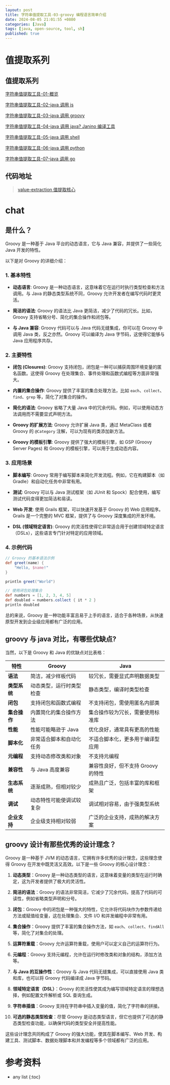 ```yaml
---
layout: post
title: 字符串值提取工具-03-groovy 编程语言简单介绍
date: 2024-08-05 21:01:55 +0800
categories: [Java]
tags: [java, open-source, tool, sh]
published: true
---
```


# 值提取系列

## 值提取系列

[字符串值提取工具-01-概览](https://houbb.github.io/2024/08/05/value-extraction-01-overview)

[字符串值提取工具-02-java 调用 js](https://houbb.github.io/2024/08/05/value-extraction-02-java-call-js)

[字符串值提取工具-03-java 调用 groovy](https://houbb.github.io/2024/08/05/value-extraction-03-java-call-groovy)

[字符串值提取工具-04-java 调用 java? Janino 编译工具](https://houbb.github.io/2024/08/05/value-extraction-04-java-call-java)

[字符串值提取工具-05-java 调用 shell](https://houbb.github.io/2024/08/05/value-extraction-05-java-call-shell)

[字符串值提取工具-06-java 调用 python](https://houbb.github.io/2024/08/05/value-extraction-06-java-call-python)

[字符串值提取工具-07-java 调用 go](https://houbb.github.io/2024/08/05/value-extraction-07-java-call-go)

## 代码地址

> [value-extraction 值提取核心](https://github.com/houbb/value-extraction)


# chat

## 是什么？

Groovy 是一种基于 Java 平台的动态语言，它与 Java 兼容，并提供了一些简化 Java 开发的特性。

以下是对 Groovy 的详细介绍：

### 1. **基本特性**

- **动态语言**: Groovy 是一种动态语言，这意味着它在运行时执行类型检查和方法调用。与 Java 的静态类型系统不同，Groovy 允许开发者在编写代码时更灵活。

- **简洁的语法**: Groovy 的语法比 Java 更简洁，减少了代码的冗长。比如，Groovy 支持省略分号、简化的集合操作和闭包等。

- **与 Java 兼容**: Groovy 代码可以与 Java 代码无缝集成，你可以在 Groovy 中调用 Java 类，反之亦然。Groovy 可以编译为 Java 字节码，这使得它能够与 Java 应用程序共存。

### 2. **主要特性**

- **闭包 (Closures)**: Groovy 支持闭包，闭包是一种可以捕获周围环境变量的匿名函数。这使得 Groovy 在处理集合、事件处理和函数式编程等方面非常强大。

- **内置的集合操作**: Groovy 提供了丰富的集合处理方法，比如 `each`、`collect`、`find`、`grep` 等，简化了对集合的操作。

- **简化的语法**: Groovy 省略了大量 Java 中的冗余代码。例如，可以使用动态方法调用而不需要显式声明方法。

- **Groovy 的扩展方法**: Groovy 允许扩展 Java 类，通过 MetaClass 或者 Groovy 的 `@Category` 注解，可以为现有的类添加新方法。

- **Groovy 的模板引擎**: Groovy 提供了强大的模板引擎，如 GSP (Groovy Server Pages) 和 Groovy 的模板引擎，可以用于生成动态内容。

### 3. **应用场景**

- **脚本编写**: Groovy 常用于编写脚本来简化开发流程。例如，它在构建脚本（如 Gradle）和自动化任务中非常有用。

- **测试**: Groovy 可以与 Java 测试框架（如 JUnit 和 Spock）配合使用，编写测试代码变得更加简洁和易读。

- **Web 开发**: 使用 Grails 框架，可以快速开发基于 Groovy 的 Web 应用程序。Grails 是一个完整的 MVC 框架，提供了与 Groovy 深度集成的开发环境。

- **DSL (领域特定语言)**: Groovy 的灵活性使得它非常适合用于创建领域特定语言（DSLs），这些语言专门针对特定的应用领域。

### 4. **示例代码**

```groovy
// Groovy 的基本语法示例
def greet(name) {
    "Hello, $name!"
}

println greet("World")

// 使用闭包处理集合
def numbers = [1, 2, 3, 4, 5]
def doubled = numbers.collect { it * 2 }
println doubled
```

总的来说，Groovy 是一种功能丰富且易于上手的语言，适合于各种场景，从快速原型开发到企业级应用都有广泛的应用。

## groovy 与 java 对比，有哪些优缺点? 

当然，以下是 Groovy 和 Java 的优缺点对比表格：

| 特性             | Groovy                             | Java                                |
|------------------|------------------------------------|-------------------------------------|
| **语法**         | 简洁，减少样板代码                  | 较冗长，需要显式声明数据类型        |
| **类型系统**     | 动态类型，运行时类型检查            | 静态类型，编译时类型检查            |
| **闭包**         | 支持闭包和函数式编程                  | 不支持闭包，需使用匿名内部类         |
| **集合操作**     | 内置简化的集合操作方法               | 集合操作较为冗长，需要使用标准库     |
| **性能**         | 性能可能略逊于 Java                  | 优化良好，通常具有更高的性能         |
| **脚本化**       | 非常适合脚本和自动化任务              | 不适合脚本化，更多用于编译型应用     |
| **元编程**       | 支持动态修改类和对象                  | 不支持元编程                         |
| **兼容性**       | 与 Java 高度兼容                     | 兼容性良好，但不支持 Groovy 的特性    |
| **生态系统**     | 逐渐成熟，但相对较少                 | 成熟且广泛，包括丰富的库和框架       |
| **调试**         | 动态特性可能使调试较复杂              | 调试相对容易，由于强类型系统         |
| **企业支持**     | 企业级支持相对较弱                   | 广泛的企业支持，成熟的解决方案       |


## groovy 设计有那些优秀的设计理念？

Groovy 是一种基于 JVM 的动态语言，它拥有许多优秀的设计理念，这些理念使得 Groovy 在开发中既灵活又高效。以下是一些 Groovy 的核心设计理念：

1. **动态类型**：Groovy 是一种动态类型的语言，这意味着变量的类型在运行时确定，这为开发者提供了极大的灵活性。

2. **简洁的语法**：Groovy 的语法非常简洁，它减少了冗余代码，提高了代码的可读性，例如省略类型声明和分号。

3. **闭包**：Groovy 中的闭包是一种强大的特性，它允许将代码块作为参数传递给方法或赋值给变量，这在处理集合、文件 I/O 和并发编程中非常有用。

4. **集合操作**：Groovy 提供了丰富的集合操作方法，如 `each`、`collect`、`findAll` 等，简化了对集合的处理。

5. **运算符重载**：Groovy 允许运算符重载，使用户可以定义自己的运算符行为。

6. **元编程**：Groovy 支持元编程，允许在运行时修改类和对象的结构，添加方法等。

7. **与 Java 的互操作性**：Groovy 与 Java 代码无缝集成，可以直接使用 Java 类和库，也可以将 Groovy 代码编译成 Java 字节码。

8. **领域特定语言（DSL）**：Groovy 的灵活性使其成为编写领域特定语言的理想选择，例如配置文件解析或 SQL 查询生成。

9. **字符串插值**：Groovy 支持在字符串中插入变量的值，简化了字符串的拼接。

10. **可选的静态类型检查**：尽管 Groovy 是动态类型语言，但它也提供了可选的静态类型检查功能，以确保代码的类型安全并提高性能。

这些设计理念共同构成了 Groovy 的强大功能，使其在脚本编写、Web 开发、构建工具、测试脚本、数据处理脚本和并发编程等多个领域都有广泛的应用。


# 参考资料

* any list
{:toc}